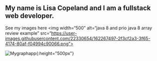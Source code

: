 ## My name is Lisa Copeland and I am a fullstack web developer.

See my images here
<img width=“500” alt=“java 8 and prio java 8  array review example” src=“https://user-images.githubusercontent.com/22330654/162267497-2f3cf2a3-3f65-4174-80af-f04994c90066.png”>

![Mygraphapp](https://user-images.githubusercontent.com/22330654/162267497-2f3cf2a3-3f65-4174-80af-f04994c90066.png){:height="500px"}





<!--
**lisacopeland/lisacopeland** is a ✨ _special_ ✨ repository because its `README.md` (this file) appears on your GitHub profile.

Here are some ideas to get you started:

- 🔭 I’m currently working on ...
- 🌱 I’m currently learning ...
- 👯 I’m looking to collaborate on ...
- 🤔 I’m looking for help with ...
- 💬 Ask me about ...
- 📫 How to reach me: ...
- 😄 Pronouns: ...
- ⚡ Fun fact: ...
-->
